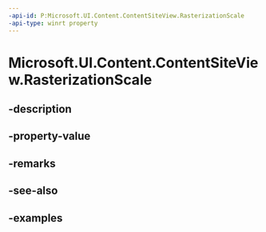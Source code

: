 ```yaml
---
-api-id: P:Microsoft.UI.Content.ContentSiteView.RasterizationScale
-api-type: winrt property
---
```


# Microsoft.UI.Content.ContentSiteView.RasterizationScale

<!--
public float RasterizationScale { get; }
-->


## -description

## -property-value

## -remarks

## -see-also

## -examples


